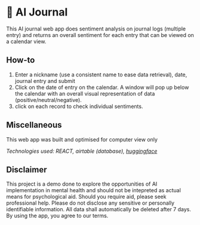# 🧠 AI Journal
This AI journal web app does sentiment analysis on journal logs (multiple entry) and returns an overall sentiment for each entry that can be viewed on a calendar view. 

## How-to
1. Enter a nickname (use a consistent name to ease data retrieval), date, journal entry and submit
2. Click on the date of entry on the calendar. A window will pop up below the calendar with an overall visual representation of data (positive/neutral/negative).
3. click on each record to check individual sentiments. 

## Miscellaneous 
This web app was built and optimised for computer view only   

  
_Technologies used: REACT, airtable (database), [huggingface](https://huggingface.co/cardiffnlp/twitter-roberta-base-sentiment')_

## Disclaimer
This project is a demo done to explore the opportunities of AI implementation in mental health and should not be intepreted as actual means for psychological aid. Should you require aid, please seek professional help. Please do not disclose any sensitive or personally identifiable information. All data shall automatically be deleted after 7 days. By using the app, you agree to our terms.